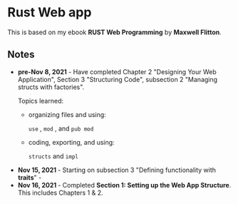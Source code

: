 # Rust Web app
This is based on my ebook **RUST Web Programming** by **Maxwell Flitton**.

## Notes
<ul>
<li> <strong>pre-Nov 8, 2021</strong> - Have completed Chapter 2 "Designing Your Web Application", Section 3 "Structuring Code", subsection 2 "Managing structs with factories". 

Topics learned:
<ul>
<li>organizing files and using: 
  
  `use` , `mod` , and `pub mod`</li>
<li>coding, exporting, and using:
  
  `structs` and `impl` </li>
</ul>
<li> <strong> Nov 15, 2021 </strong> - Starting on subsection 3 "Defining functionality with <strong> traits</strong>" -</li>
<li> <strong> Nov 16, 2021 </strong> - Completed <strong>Section 1: Setting up the Web App Structure</strong>. This includes Chapters 1 & 2.
